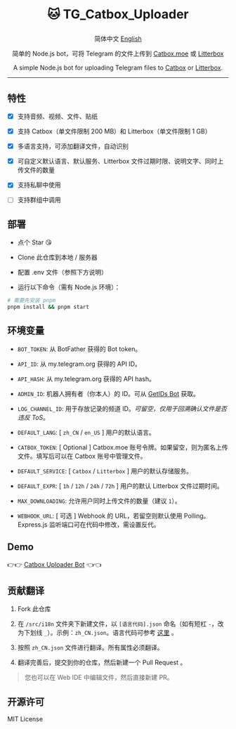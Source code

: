 # <p align="center">🐱 TG_Catbox_Uploader</p>

<p align="center"> 简体中文 <a href="https://github.com/AnotiaWang/TG_Catbox_Uploader/blob/main/README_en.md">English</a></p>

<p align="center">简单的 Node.js bot，可将 Telegram 的文件上传到 <a href="https://catbox.moe">Catbox.moe</a> 或 <a href="https://litterbox.catbox.moe">Litterbox</a></p>

<p align="center">A simple Node.js bot for uploading Telegram files to <a href="https://catbox.moe">Catbox</a> or <a href="https://litterbox.catbox.moe">Litterbox</a>.</p>

-------

## 特性

- [x] 支持音频、视频、文件、贴纸

- [x] 支持 Catbox（单文件限制 200 MB）和 Litterbox（单文件限制 1 GB）

- [x] 多语言支持，可添加翻译文件，自动识别

- [x] 可自定义默认语言、默认服务、Litterbox 文件过期时限、说明文字、同时上传文件的数量

- [x] 支持私聊中使用

- [ ] 支持群组中调用

## 部署

- 点个 Star 😘

- Clone 此仓库到本地 / 服务器

- 配置 .env 文件（参照下方说明）

- 运行以下命令（需有 Node.js 环境）：

```Bash
# 需要先安装 pnpm
pnpm install && pnpm start
```

## 环境变量

- `BOT_TOKEN`: 从 BotFather 获得的 Bot token。

- `API_ID`: 从 my.telegram.org 获得的 API ID。

- `API_HASH`: 从 my.telegram.org 获得的 API hash。

- `ADMIN_ID`: 机器人拥有者（你本人）的 ID。可从 [GetIDs Bot](https://t.me/getidsbot) 获取。

- `LOG_CHANNEL_ID`: 用于存放记录的频道 ID。*可留空，仅用于回溯确认文件是否违反 ToS*。

- `DEFAULT_LANG`: [ `zh_CN` / `en_US` ] 用户的默认语言。

- `CATBOX_TOKEN`: [ Optional ] Catbox.moe 账号令牌。如果留空，则为匿名上传文件。填写后可以在 Catbox 账号中管理文件。

- `DEFAULT_SERVICE`: [ `Catbox` / `Litterbox` ] 用户的默认存储服务。

- `DEFAULT_EXPR`: [ `1h` / `12h` / `24h` / `72h` ] 用户的默认 Litterbox 文件过期时间。

- `MAX_DOWNLOADING`: 允许用户同时上传文件的数量（建议 `1`）。

- `WEBHOOK_URL`: [ 可选 ] Webhook 的 URL，若留空则默认使用 Polling。Express.js 监听端口可在代码中修改，需设置反代。

## Demo

👉👉 [Catbox Uploader Bot](https://t.me/CatboxUploaderBot) 👈👈

## 贡献翻译

1. Fork 此仓库

2. 在 `/src/i18n` 文件夹下新建文件，以 `[语言代码].json` 命名（如有短杠 `-`，改为下划线 `_`）。示例：`zh_CN.json`。语言代码可参考 [这里](http://www.lingoes.net/zh/translator/langcode.htm) 。

3. 按照 `zh_CN.json` 文件进行翻译。所有属性必须翻译。

4. 翻译完善后，提交到你的仓库，然后新建一个 Pull Request 。

> 您也可以在 Web IDE 中编辑文件，然后直接新建 PR。

## 开源许可

MIT License